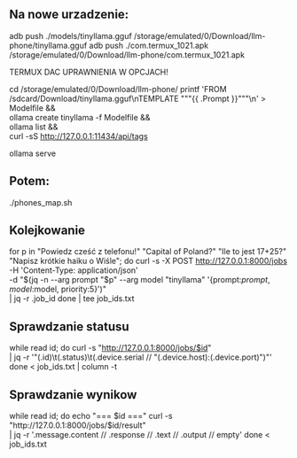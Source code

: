 ## Na nowe urzadzenie:
adb push ./models/tinyllama.gguf /storage/emulated/0/Download/llm-phone/tinyllama.gguf
adb push ./com.termux_1021.apk /storage/emulated/0/Download/llm-phone/com.termux_1021.apk

TERMUX DAC UPRAWNIENIA W OPCJACH!

cd /storage/emulated/0/Download/llm-phone/ 
printf 'FROM /sdcard/Download/tinyllama.gguf\nTEMPLATE """{{ .Prompt }}"""\n' > Modelfile && \
ollama create tinyllama -f Modelfile && \
ollama list && \
curl -sS http://127.0.0.1:11434/api/tags

ollama serve

## Potem:
./phones_map.sh



## Kolejkowanie
for p in "Powiedz cześć z telefonu!" "Capital of Poland?" "Ile to jest 17+25?" "Napisz krótkie haiku o Wiśle"; do
curl -s -X POST http://127.0.0.1:8000/jobs \
-H 'Content-Type: application/json' \
-d "$(jq -n --arg prompt "$p" --arg model "tinyllama" '{prompt:$prompt, model:$model, priority:5}')" \
| jq -r .job_id
done | tee job_ids.txt


## Sprawdzanie statusu
while read id; do
curl -s "http://127.0.0.1:8000/jobs/$id" \
| jq -r '"\(.id)\t\(.status)\t\(.device.serial // "\(.device.host):\(.device.port)")"'
done < job_ids.txt | column -t




## Sprawdzanie wynikow
while read id; do
echo "=== $id ==="
curl -s "http://127.0.0.1:8000/jobs/$id/result" \
| jq -r '.message.content // .response // .text // .output // empty'
done < job_ids.txt
